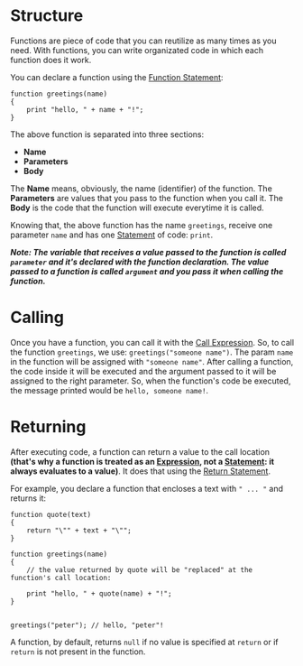 # Structure

Functions are piece of code that you can reutilize as many times as you need. With functions, you can write organizated code in which each function does it work.

You can declare a function using the [Function Statement](/doc/language/syntax/statements.md#function-statement):


```
function greetings(name)
{
	print "hello, " + name + "!";
}
```

The above function is separated into three sections:

- **Name**
- **Parameters**
- **Body**


The **Name** means, obviously, the name (identifier) of the function. The **Parameters** are values that you pass to the function when you call it. The **Body** is the code that the function will execute everytime it is called.

Knowing that, the above function has the name `greetings`, receive one parameter `name` and has one [Statement](/doc/language/syntax/statements.md) of code: `print`.


***Note: The variable that receives a value passed to the function is called `parameter` and it's declared with the function declaration. The value passed to a function is called `argument` and you pass it when calling the function.*** 



# Calling

Once you have a function, you can call it with the [Call Expression](/doc/language/syntax/expressions.md#calling). So, to call the function `greetings`, we use: `greetings("someone name")`. The param `name` in the function will be assigned with `"someone name"`. After calling a function, the code inside it will be executed and the argument passed to it will be assigned to the right parameter. So, when the function's code be executed, the message printed would be `hello, someone name!`.



# Returning

After executing code, a function can return a value to the call location **(that's why a function is treated as an [Expression](/doc/language/syntax/expressions.md), not a [Statement](/doc/language/syntax/statements.md): it always evaluates to a value)**. It does that using the [Return Statement](/doc/language/syntax/statements.md#return-statement).

For example, you declare a function that encloses a text with `" ... "` and returns it:

```
function quote(text)
{
	return "\"" + text + "\"";
}

function greetings(name)
{
	// the value returned by quote will be "replaced" at the function's call location:

	print "hello, " + quote(name) + "!";
}


greetings("peter"); // hello, "peter"!
```


A function, by default, returns `null` if no value is specified at `return` or if `return` is not present in the function.